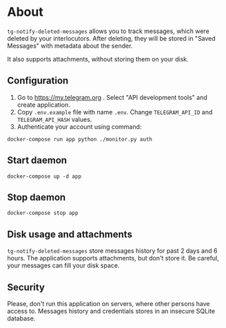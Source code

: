# About

`tg-notify-deleted-messages` allows you to track messages, which were deleted by
your interlocutors. After deleting, they will be stored in "Saved Messages" with
metadata about the sender.

It also supports attachments, without storing them on your disk.



## Configuration

1. Go to https://my.telegram.org . Select "API development tools" and create application.
2. Copy `.env.example` file with name `.env`. Change `TELEGRAM_API_ID` and `TELEGRAM_API_HASH`
 values.
3. Authenticate your account using command:
```
docker-compose run app python ./monitor.py auth
```

## Start daemon

```
docker-compose up -d app
```

## Stop daemon

```
docker-compose stop app
```

## Disk usage and attachments

`tg-notify-deleted-messages` store messages history for past 2 days and 6 hours.
The application supports attachments, but don't store it.
Be careful, your messages can fill your disk space.

## Security

Please, don't run this application on servers, where other persons have access to. Messages history and credentials stores in an
insecure SQLite database.